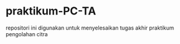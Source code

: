 # praktikum-PC-TA
repositori ini digunakan untuk menyelesaikan tugas akhir praktikum pengolahan citra
